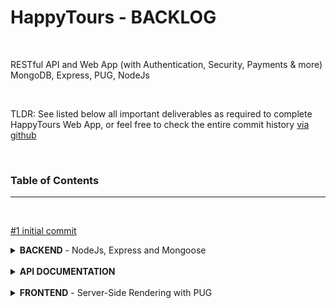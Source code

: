 # **HappyTours** - BACKLOG

<br>

RESTful API and Web App (with Authentication, Security, Payments & more)
<br>MongoDB, Express, PUG, NodeJs

<br>

TLDR: See listed below all important deliverables as required to complete HappyTours Web App, or feel free to check the entire commit history [via github](https://github.com/georgearion/happytours/commits/master)

<br>

### **Table of Contents**

<hr>
<br>

[#1 initial commit](https://github.com/georgearion/happytours/commit/863fea234c07b1e54eaced920c22a43766bfe06c)

<details>
<summary>
<b>BACKEND</b> - NodeJs, Express and Mongoose
</summary>

<br>

<hr>

<details>
<summary>
<b>Core API</b> - Handeling Requests
</summary>

<br>

- [#2 Setting Up Express and Basic Routing](https://github.com/georgearion/happytours/commit/3bcf0c33de55097cea2cab9267aacf3a8f69c2d9)

- [#3 Handling GET Requests](https://github.com/georgearion/happytours/commit/4655e357712bd6ed2e1b4a1e21cd10d69eb886ff)
- [#4 Handling POST Requests](https://github.com/georgearion/happytours/commit/83cb5ffe4ca21a96c87266f9605eceb88ebcad23)
- [#5 Responding to URL Parameters](https://github.com/georgearion/happytours/commit/3958256aca33f5b65e46e5e4fa8b34ffb4b2f137)
- [#6 Handling PATCH Requests](https://github.com/georgearion/happytours/commit/a1e8544d209756633f25dd1509fd7ef810e2c000)
- [#7 Handling DELETE Requests](https://github.com/georgearion/happytours/commit/c887b3d7447d6303814dd41214d15ad17351a540)
- [#8 Refactoring Routes](https://github.com/georgearion/happytours/commit/2db087001ccc5157bab2b55fdfa734dd5be38bd5)

</details>

<br>

<details>
<summary>
<b>Core API</b> - Middleware
</summary>

<br>

- [#9 Creating Our Own Middleware]()
- [#10 Using 3rd-Party Middleware]()
- [#11 Implementing the Users Routes]()
- [#12 Creating and Mounting Multiple Routes]()
- [#13 Refactoring for A Better File Structure]()
- [#14 Param Middleware]()
- [#15 Chaining Multiple Middleware Functions]()
- [#16 Serving Static Files]()
- [#17 Environment Variables]()

</details>

<br>
<details>
<summary>
<b>Code Linting and Formatting</b>

</summary>

<br>

[#18 <b>Setting up ESLint and Prettier</b>](https://github.com/georgearion/happytours/commit/edec60a669f4c5e789c347d50129b80fd4ff46ab)

</details>

<br>

<details>
<summary>
<b>Database</b> - MongoDB and Mongoose

</summary>

<br>

- [#19 Connecting Our Database with the Express App](https://github.com/georgearion/happytours/commit/469aa3deb86a2578042eaf494127237803849e72)
- [#20 Creating Documents and Testing the Model](https://github.com/georgearion/happytours/commit/727ab082643b1734295a6e93945bb835d9c30dd5)

</details>

<br>

<details>
<summary>
<b>Backend Architecture</b> - MVC

</summary>

<br>

- [#21 Refactoring for MVC](https://github.com/georgearion/happytours/commit/217c5071860f7b266bd0dd32ac5fe8294204ff63)

</details>

<br>

<details>
<summary>
<b>Database</b> - Data Modelling

</summary>

<br>

- [#22 Creating Documents](https://github.com/georgearion/happytours/commit/040c345707fc4b554cab47783503ea9e03500220)
- [#23 Reading Documents](https://github.com/georgearion/happytours/commit/3031c1a901a6a8805c773d6c2e35ef98a5a43b0e)
- [#24 Updating Documents](https://github.com/georgearion/happytours/commit/5199c24a9192d0211ddad42d8c2700d6293dfd89)
- [#25 Deleting Documents](https://github.com/georgearion/happytours/commit/9197c09100c418f8235f743f6527ef4d05d9dbdf)
- [#26 Creating a Complex Tours Model](https://github.com/georgearion/happytours/commit/317d10e777b0b9f74185158dcd11d41b3e47bc96)

</details>

<br>

<details>
<summary>
<b>Database</b> - Import

</summary>

<br>

- [#27 Importing Developing Data](https://github.com/georgearion/happytours/commit/4f8ed6d652470336c2aa87452539a5eae61ed0c3)

</details>

<br>

<details>
<summary>
<b>Core API</b> - Advanced Features

</summary>

<br>

- [#28 Filtering](https://github.com/georgearion/happytours/commit/73b7c0bb7f95778a07478bf2aa914aa0789e81e3)
- [#29 Advanced Filtering](https://github.com/georgearion/happytours/commit/8bac2ef3dbd0d7d0698684bc55b799b5650e0b5b)
- [#30 Sorting](https://github.com/georgearion/happytours/commit/462bf68458e38b65d1f0ec344632e9c67dd54b39)
- [#31 Limiting Fields](https://github.com/georgearion/happytours/commit/96b965e1fc2b7d6a39b4f1b4367178674604e491)
- [#32 Pagination](https://github.com/georgearion/happytours/commit/e1a9a6a6252f44373fddb4693dc4545afdf67002)
- [#33 Aliasing](https://github.com/georgearion/happytours/commit/45d3e8e34f8ed6ecc0d2166c0ef02ebe7cf56f66)
- [#34 Refactoring API Features](https://github.com/georgearion/happytours/commit/cfd092adb2327901bbf51da6e9d55d633e769738)

</details>

<br>

<details>
<summary>
<b>Core API</b> - Aggregation Pipeline

</summary>

<br>

- [#35 Matching and Grouping](https://github.com/georgearion/happytours/commit/b1b84c4c326f14868b8852e7f7d41444c4d864ee)
- [#36 Unwinding and Projecting](https://github.com/georgearion/happytours/commit/a9e55a8e6cea52f597e03f1e8284585e1f803f4f)

</details>

<br>

<details>
<summary>
<b>Core API</b> - Advanced Features

</summary>

<br>

- [#37 Virtual Properties](https://github.com/georgearion/happytours/commit/f436e07bea77a7161d57547c96844f9bfeaed642)
- [#38 Document Middleware](https://github.com/georgearion/happytours/commit/1e4f10a17f59f06922309c428069d8f067a8e5fb)
- [#39 Query Middleware](https://github.com/georgearion/happytours/commit/f561d2099015337148cc180cd3a8870599e119dd)
- [#40 Aggregation Middleware](https://github.com/georgearion/happytours/commit/d45b3846df201526dc1a1eee1ad77231cf4833d8)

</details>

<br>

<details>
<summary>
<b>Core API</b> - Data Validation

</summary>

<br>

- [#41 Built-in Validators](https://github.com/georgearion/happytours/commit/47c1437bd93ca4aca874bf466171720fbf1e5af0)
- [#42 Custom Validators](https://github.com/georgearion/happytours/commit/f03be9f808374da1eca7485c1e486add842756ee)

</details>

<br>

<details>
<summary>
<b>Error Handling</b>

</summary>

<br>

- [#43 Debugging node with ndb](https://github.com/georgearion/happytours/commit/e5cd3567c241cbf44839e8aa29d5097c1f5d687e)
- [#44 Handling Unhandled Routes](https://github.com/georgearion/happytours/commit/b913bbf8152e8a349a5ac7b19db5ed4c91e38a6a)
- [#45 Global Error Handling Middleware](https://github.com/georgearion/happytours/commit/a09a43a64b9bbc5eb59198cfb96a7375049cac19)
- [#46 Better Errors and Refactoring](https://github.com/georgearion/happytours/commit/6f10ec3903e8ea0602643c4138648405d7d50c38)
- [#47 Catching Errors in Async Functions](https://github.com/georgearion/happytours/commit/6a74fdf4911e81bc4c7ad85ab87398b60da5dd7f)
- [#48 Adding 404 Not Found Errors](https://github.com/georgearion/happytours/commit/297b9f26558774cd2bb02b2cefa985f745276cb3)
- [#49 Errors During Development vs Production](https://github.com/georgearion/happytours/commit/3afc2a4f05864458067d3f0e3f0d8d78d10877ee)
- [#50 Handling Invalid Database IDs](https://github.com/georgearion/happytours/commit/45e0e726629e7cb9e872ef41d60616319f0906c3)
- [#51 Handling Invalid Database Fields](https://github.com/georgearion/happytours/commit/b355043f7ec55edc2f8cd3f77668c87ebbc42ac7)
- [#52 Handling Mongoose Validation Errors](https://github.com/georgearion/happytours/commit/99f27b20c331862607a7f1d6a047f42d03e0808b)
- [#53 Globally Handeling Unhandled Promise Rejections](https://github.com/georgearion/happytours/commit/28f4da5bfc43694c50a3c2d2948c878cf472dce6)
- [#54 Catching Uncaught Exceptions](https://github.com/georgearion/happytours/commit/53ad7e9c826702b6b463a4f648f230071586b8bb)

</details>

<br>

<details>
<summary>
<b>Authentication</b>

</summary>

<br>

- [#55 Modelling Users](https://github.com/georgearion/happytours/commit/b32661359e1af42a9ccab1ab1fe5a1fa51df7a30)
- [#56 Creating New Users](https://github.com/georgearion/happytours/commit/d026d4ea99af7c34dbc91fdd684fe62d8512ef2c)
- [#57 Managing User Passwords](https://github.com/georgearion/happytours/commit/5cce39cec9a180b237dda9394140356e811917ff)
- [#58 Signing up Users](https://github.com/georgearion/happytours/commit/848f6979e4cd99f577a4e90078bd09e846349db8)
- [#59 Logging in Users](https://github.com/georgearion/happytours/commit/dac68c29e43f526588a6e603a0b9af1b4b2cccda)
- [#60 Protecting Routes](https://github.com/georgearion/happytours/commit/a16edb0f4271c061865d6c551ce3a177b626b0d9)

</details>

<br>

<details>
<summary>
<b>Authorization</b>

</summary>

<br>

- [#61 User Roles and Permissions](https://github.com/georgearion/happytours/commit/b98c844361a620f6e33cf365cb48974eb81a1a21)
- [#62 Password Reset Token](https://github.com/georgearion/happytours/commit/ba9265b67d1e6d8888ee3aa5d258229cc3fa62b9)
- [#63 Email Password Reset Token](https://github.com/georgearion/happytours/commit/0c6419285952177d9f859dc7baa8fcf7a5bc7bf5)
- [#64 Password Reset and New Password](https://github.com/georgearion/happytours/commit/f79183091c908f289639bb820827b5340f8fea64)
- [#65 Updating User Password](https://github.com/georgearion/happytours/commit/d1adb20cdb985d6bd6cdd3f6c477141416801998)
- [#66 Updating User Data](https://github.com/georgearion/happytours/commit/6c5bd864ae599c97709473f143ef08f7fa9c94aa)
- [#67 Deleting User](https://github.com/georgearion/happytours/commit/be5042529043fc45de0b834739740eafc7d9d089)

</details>

<br>

<details>
<summary>
<b>Security</b>

</summary>

<br>

- [#68 Sending JWT via Cookie](https://github.com/georgearion/happytours/commit/ed6e04a16f596289cdf5fdfa1fa440ab431b4111)
- [#69 Implementing Rate Limiting](https://github.com/georgearion/happytours/commit/0b19063590207bb45485bcd0248320b67989ea03)
- [#70 Setting Security HTTP Headers](https://github.com/georgearion/happytours/commit/0a0420b7000e270db8d1467b62efaec85b22cb8d)
- [#71 Data Sanitization](https://github.com/georgearion/happytours/commit/86d18380d93dda3799786cc2f8e0758c438181f3)
- [#72 Preventing Parameter Pollution](https://github.com/georgearion/happytours/commit/9c51278e280f4478ecc7c57ba7f14e8c1bc88d52)

</details>

<br>

<details>
<summary>
<b>Advanced Data Modelling</b>

</summary>

<br>

- [#73 Geospatial Data - Locations](https://github.com/georgearion/happytours/commit/4d8cde5885cd06fea72eba8e8f44cb8fe32a75d2)
- [#74 Embedding - Tour Guides](https://github.com/georgearion/happytours/commit/023662be8d23970708ee35d847515940c02bc318)
- [#75 Child Referencing - Tour Guides](https://github.com/georgearion/happytours/commit/1d1f7e76d75fd2277a93796f808a0adbccb2d316)
- [#76 Populating Tour Guides](https://github.com/georgearion/happytours/commit/a842b780bad5636770188d6bc513930904e70f31)

</details>

<br>

<details>
<summary>
<b>Core API</b> - Reviews

</summary>

<br>

- [#77 Modelling Reviews - Parent Referencing](https://github.com/georgearion/happytours/commit/1cf7c576da9be9a2614e0bee109393d599e25395)
- [#78 Creating and Getting Reviews](https://github.com/georgearion/happytours/commit/ef0755b80120e3997c170ecc7e633049154b9f9d)
- [#79 Populating Reviews](https://github.com/georgearion/happytours/commit/60cbb749b5336db02c10fe8f284471779fa11b8e)
- [#80 Virtual Populate - Tours and Reviews](https://github.com/georgearion/happytours/commit/8e3e7733ff114960d1352373747cffe29dc14283)

</details>

<br>

<details>
<summary>
<b>Core API</b> - Nested Routes

</summary>

<br>

- [#81 Implementing Nested Routes](https://github.com/georgearion/happytours/commit/23680fdde64000cb66c496ecfa2d70a2ebb4f331)
- [#82 Nested Routes with Express](https://github.com/georgearion/happytours/commit/f36943126ccf1ad4b72bbe3ad0dae2ff924d8f79)
- [#83 Adding a Nested GET Endpoint](https://github.com/georgearion/happytours/commit/2f13f3742fd4aacc0c834d52fddb713d781dcddf)

</details>

<br>

<details>
<summary>
<b>Backend Abstraction</b> - Factory

</summary>

<br>

- [#84 Building a Simple Handler Factory](https://github.com/georgearion/happytours/commit/29b1f97beb1c2756388705f51a7e0d48e64b5978)
- [#85 Factory - Update and Delete](https://github.com/georgearion/happytours/commit/62aa19bb2f5a5e6231cea3816c86d399ab744ae1)
- [#86 Factory - Reading](https://github.com/georgearion/happytours/commit/4ffb4dad2818d366f0da349f7fa8f6ebb9aaa930)

</details>

<br>

<details>
<summary>
<b>Backend</b> - Advanced Features

</summary>

<br>

- [#87 Adding a /me Endpoint](https://github.com/georgearion/happytours/commit/5ca041561570b71bc1824761575ae5704323ccbb)
- [#88 Adding Missing Authentication and Authorization](https://github.com/georgearion/happytours/commit/6955368dd43ece97a29ffb0d4e7ea83e1e6ca67a)
- [#89 Importing Review and User Data](https://github.com/georgearion/happytours/commit/68e9dbe8a9ff9c7a89b5cf104cb714fbcfd47136)
- [#90 Improving Read Performance with Indexes](https://github.com/georgearion/happytours/commit/5de626c10fc152341f793590f560acf66eea5d3c)
- [#91 Calculating Average Rating on Tours](https://github.com/georgearion/happytours/commit/b3f2872c1d23af954c5795832c1aa4287bd6dbed)
- [#92 Preventing Duplicate Reviews](https://github.com/georgearion/happytours/commit/ce0c64c2c45e646108081ea3bb975b40cc72be78)

</details>

<br>

<hr>

<br>

</details>

<br>

<details>
<summary>
<b>API DOCUMENTATION</b>
</summary>

<br>

<hr>

<br>

**RESTful API Documentation**

- [#95 Tours Endpoints](https://github.com/georgearion/happytours/commit/fca2f3823f1bec4a6e338b28b2efdb8e00e379ae)
- [#96 Reviews Endpoints](https://github.com/georgearion/happytours/commit/78b00e9c7bf9f9b8fa429fc8854b00a9586547c6)
- [#97 Users Endpoints](https://github.com/georgearion/happytours/commit/574bf117e26e497cee8ad870b5474febb8e14602)
- [#98 Authentication](https://github.com/georgearion/happytours/commit/0111c85928f827b8a8fc3d9c56a47c7ae314689e)
- [#140 Bookings Endpoints](https://github.com/georgearion/happytours/commit/8b20ad274d89088c2e2f6c516ede88884b30aa72)
- [#141 Refactor Collapsible Markdown](https://github.com/georgearion/happytours/commit/038a13630d4a44ca4045580a72367b741bffce5e)

<br>

<hr>

<br>

</details>

<br>

<details>
<summary>
<b>FRONTEND</b> - Server-Side Rendering with PUG
</summary>

<br>

<hr>

<br>

<details>
<summary>
<b>First Steps with PUG</b>
</summary>

<br>

- [#99 Setting up Pug in Express](https://github.com/georgearion/happytours/commit/555d2c607f087e463b47c81c83fc7210745ce1f5)
- [#100 First Steps with Pug](https://github.com/georgearion/happytours/commit/64f7cb72dcff1789dd89ea644f529d46abaad50a)
- [#101 Creating our Base Template](https://github.com/georgearion/happytours/commit/19cf32a8ac53953e46f9b1e58ae0b1ac5b1e0ef7)
- [#102 Including Files into Pug Templates](https://github.com/georgearion/happytours/commit/43bd9625b705b1714d8d3abf3b667fcc38d39223)
- [#103 Extending Our Base Template with Blocks](https://github.com/georgearion/happytours/commit/a78117106538eedd6e57b4098045018f57a350a6)
- [#104 Setting up the Project Structure](https://github.com/georgearion/happytours/commit/7e5f0fb788dd244cde5228b49dbf535f5064dc97)

</details>

<br>

<details>
<summary>
<b>Frontend - Tours</b>
</summary>

<br>

- [#105 Building the Tour Overview](https://github.com/georgearion/happytours/commit/1172b94a93fb4c9c9aff25153b582346a5f5b11b)
- [#106 Building the Tour Page](https://github.com/georgearion/happytours/commit/5995c9b968f56ab29a9ab86a4bb12e188a1ade67)
- [#107 Including a Map with Mapbox](https://github.com/georgearion/happytours/commit/d7e6f77b29e08b5d0f247d20c9bd2b28e72ae1f3)

</details>

<br>

<details>
<summary>
<b>Frontend - Users</b>
</summary>

<br>

- [#108 Building a Login Screen](https://github.com/georgearion/happytours/commit/a25fe6d488880e80d89d625022532cedcf57fecb)
- [#109 Logging in Users with Our API](https://github.com/georgearion/happytours/commit/fd002aba832ef6358b1c994e6b379f2e2d6e9edf)
- [#110 Logging out Users](https://github.com/georgearion/happytours/commit/d5761cb0105662f2f1cc7d2c0443b0f1e8a75a58)
- [#111 Rendering Error Pages](https://github.com/georgearion/happytours/commit/404166b3536022d3765022393dfb8e9f43749491)
- [#112 Building the User Account Page](https://github.com/georgearion/happytours/commit/e65bea68799608c788e3681275f9abb4bb065c57)
- [#113 Updating User Data](https://github.com/georgearion/happytours/commit/389f381326b99dcda54cf164d42b718fcf89b47c)
- [#114 Updating User Data with Our API](https://github.com/georgearion/happytours/commit/765eb80ca57558590a74b2449c6d1aaaf441094b)
- [#115 Updating User Password with Our API](https://github.com/georgearion/happytours/commit/7bbf93ee56719d4937ac3c2542021960fac96fb8)

- [#136 Building a Signup Screen](https://github.com/georgearion/happytours/commit/c6f997110c8bb1ea89f74b89fee134d30d9d8ea1)
- [#137 Signup Users with our API](https://github.com/georgearion/happytours/commit/e6595bccf3139a17b67e1a9a5f00bd527c66afb0)
- [#138 Signup Users with our API](https://github.com/georgearion/happytours/commit/ebb4b3365bcf5d175230935171ceccf60d58862d)
- [#139 Building Forgot Password & Reset](https://github.com/georgearion/happytours/commit/4c853b554d4891493439d3de89c4928a0d64c0a6)

</details>

<br>

<hr>

<br>

</details>

<br>
